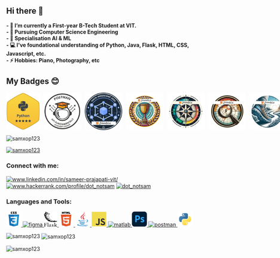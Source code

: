 ## Hi there 👋


<b>
- 🔭 I’m currently a First-year B-Tech Student at VIT. <br>
- 🌱 Pursuing Computer Science Engineering <br>
- 👯 Specialisation AI & ML <br>
- 💻 I've foundational understanding of Python, Java, Flask, HTML, CSS, Javascript, etc. <br>
- ⚡ Hobbies: Piano, Photography, etc <br>
</b>
<!--
- 🤔 I’m looking for help with ...
- 💬 Ask me about ...
- 📫 How to reach me: ...
- 😄 Pronouns: ... -->

## My Badges 😊
<div style='display:flex; align-items:center; gap: 10px;' align='left'>
  <img src="https://github.com/SamXop123/SamXop123/blob/main/5-Star%20Python%20Hackerrank.png" width="90px" height="100px" />
  <img src="https://github.com/SamXop123/SamXop123/blob/main/Postman%20API%20Fundamentals%20Student%20Expert.png" width="100px" height="100px" />
  <img src="https://github.com/SamXop123/SamXop123/blob/main/Hack-Web3Conf%202024%20Badge.png" width="100px" height="100px" />
  <img src="https://github.com/SamXop123/SamXop123/blob/main/5.png" width="100px" height="100px" />
  <img src="https://github.com/SamXop123/SamXop123/blob/main/1.png" width="100px" height="100px" />
  <img src="https://github.com/SamXop123/SamXop123/blob/main/2.png" width="100px" height="100px" />
  <img src="https://github.com/SamXop123/SamXop123/blob/main/3.png" width="100px" height="100px" />
  <img src="https://github.com/SamXop123/SamXop123/blob/main/4.png" width="100px" height="100px" />
  <!--
  <img src="https://github.com/girlscript/gssoc-website-new/blob/main/public/badges/8.png" width="100px" height="100px" /> -->
</div>

<p align="left"> <img src="https://komarev.com/ghpvc/?username=samxop123&label=Profile%20views&color=0e75b6&style=flat" alt="samxop123" /> </p>

<p align="left"> <a href="https://github.com/ryo-ma/github-profile-trophy"><img src="https://github-profile-trophy.vercel.app/?username=samxop123" alt="samxop123" /></a> </p>

<h3 align="left">Connect with me:</h3>
<p align="left">
<a href="https://linkedin.com/in/sameer-prajapati-vit/" target="blank"><img align="center" src="https://raw.githubusercontent.com/rahuldkjain/github-profile-readme-generator/master/src/images/icons/Social/linked-in-alt.svg" alt="www.linkedin.com/in/sameer-prajapati-vit/" height="30" width="40" /></a>
<a href="https://www.hackerrank.com/profile/dot_notsam" target="blank"><img align="center" src="https://raw.githubusercontent.com/rahuldkjain/github-profile-readme-generator/master/src/images/icons/Social/hackerrank.svg" alt="www.hackerrank.com/profile/dot_notsam" height="30" width="40" /></a>
<a href="https://discord.gg/dot_notsam" target="blank"><img align="center" src="https://raw.githubusercontent.com/rahuldkjain/github-profile-readme-generator/master/src/images/icons/Social/discord.svg" alt="dot_notsam" height="30" width="40" /></a>
</p>

<h3 align="left">Languages and Tools:</h3>
<p align="left"> <a href="https://www.w3schools.com/css/" target="_blank" rel="noreferrer"> <img src="https://raw.githubusercontent.com/devicons/devicon/master/icons/css3/css3-original-wordmark.svg" alt="css3" width="40" height="40"/> </a> <a href="https://www.figma.com/" target="_blank" rel="noreferrer"> <img src="https://www.vectorlogo.zone/logos/figma/figma-icon.svg" alt="figma" width="40" height="40"/> </a> <a href="https://flask.palletsprojects.com/" target="_blank" rel="noreferrer"> <img src="https://github.com/SamXop123/SamXop123/blob/main/flask.png" alt="flask" width="35" height="40"/> </a> <a href="https://www.w3.org/html/" target="_blank" rel="noreferrer"> <img src="https://raw.githubusercontent.com/devicons/devicon/master/icons/html5/html5-original-wordmark.svg" alt="html5" width="40" height="40"/> </a> <a href="https://www.java.com" target="_blank" rel="noreferrer"> <img src="https://raw.githubusercontent.com/devicons/devicon/master/icons/java/java-original.svg" alt="java" width="40" height="40"/> </a> <a href="https://developer.mozilla.org/en-US/docs/Web/JavaScript" target="_blank" rel="noreferrer"> <img src="https://raw.githubusercontent.com/devicons/devicon/master/icons/javascript/javascript-original.svg" alt="javascript" width="40" height="40"/> </a> <a href="https://www.mathworks.com/" target="_blank" rel="noreferrer"> <img src="https://upload.wikimedia.org/wikipedia/commons/2/21/Matlab_Logo.png" alt="matlab" width="40" height="40"/> </a> <a href="https://www.photoshop.com/en" target="_blank" rel="noreferrer"> <img src="https://github.com/SamXop123/SamXop123/blob/main/ps.png" alt="photoshop" width="40" height="40"/> </a> <a href="https://postman.com" target="_blank" rel="noreferrer"> <img src="https://www.vectorlogo.zone/logos/getpostman/getpostman-icon.svg" alt="postman" width="40" height="40"/> </a> <a href="https://www.python.org" target="_blank" rel="noreferrer"> <img src="https://raw.githubusercontent.com/devicons/devicon/master/icons/python/python-original.svg" alt="python" width="40" height="40"/> </a> </p>

<p><img align="left" src="https://github-readme-stats.vercel.app/api/top-langs?username=samxop123&show_icons=true&locale=en&layout=compact" alt="samxop123" /></p>

<p>&nbsp;<img align="center" src="https://github-readme-stats.vercel.app/api?username=samxop123&show_icons=true&locale=en" alt="samxop123" /></p>

<p><img align="center" src="https://github-readme-streak-stats.herokuapp.com/?user=samxop123&" alt="samxop123" /></p>

